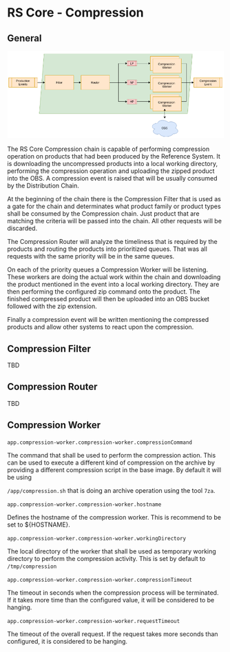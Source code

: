 # RS Core - Compression

## General

![overview](./media/overview.png "Overview")

The RS Core Compression chain is capable of performing compression operation on products that had been produced by the Reference System. It is downloading the uncompressed products into a local working directory, performing the compression operation and uploading the zipped product into the OBS. A compression event is raised that will be usually consumed by the Distribution Chain.

At the beginning of the chain there is the Compression Filter that is used as a gate for the chain and determinates what product family or product types shall be consumed by the Compression chain. Just product that are matching the criteria will be passed into the chain. All other requests will be discarded.

The Compression Router will analyze the timeliness that is required by the products and routing the products into prioritized queues. That was all requests with the same priority will be in the same queues.

On each of the priority queues a Compression Worker will be listening. These workers are doing the actual work within the chain and downloading the product mentioned in the event into a local working directory. They are then performing the configured zip command onto the product. The finished compressed product will then be uploaded into an OBS bucket followed with the zip extension.

Finally a compression event will be written mentioning the compressed products and allow other systems to react upon the compression.

## Compression Filter

TBD

## Compression Router

TBD

## Compression Worker

``app.compression-worker.compression-worker.compressionCommand``

The command that shall be used to perform the compression action. This can be used to execute a different kind of compression on the archive by providing a different compression script in the base image. By default it will be using

``/app/compression.sh`` that is doing an archive operation using the tool ``7za``.


``app.compression-worker.compression-worker.hostname``

Defines the hostname of the compression worker. This is recommend to be set to ${HOSTNAME}.

``app.compression-worker.compression-worker.workingDirectory``

The local directory of the worker that shall be used as temporary working directory to perform the compression activity. This is set by default to ``/tmp/compression``

``app.compression-worker.compression-worker.compressionTimeout``

The timeout in seconds when the compression process will be terminated. If it takes more time than the configured value, it will be considered to be hanging.

``app.compression-worker.compression-worker.requestTimeout``

The timeout of the overall request. If the request takes more seconds than configured, it is considered to be hanging.